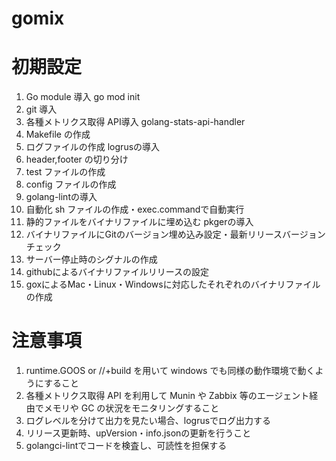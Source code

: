 # gomix

# 初期設定

1. Go module 導入 go mod init
2. git 導入
3. 各種メトリクス取得 API導入 golang-stats-api-handler
4. Makefile の作成
5. ログファイルの作成 logrusの導入
6. header,footer の切り分け
7. test ファイルの作成
8. config ファイルの作成
9. golang-lintの導入
10. 自動化 sh ファイルの作成・exec.commandで自動実行
11. 静的ファイルをバイナリファイルに埋め込む pkgerの導入
12. バイナリファイルにGitのバージョン埋め込み設定・最新リリースバージョンチェック
13. サーバー停止時のシグナルの作成
14. githubによるバイナリファイルリリースの設定
15. goxによるMac・Linux・Windowsに対応したそれぞれのバイナリファイルの作成

# 注意事項

1. runtime.GOOS or //+build を用いて windows でも同様の動作環境で動くようにすること
2. 各種メトリクス取得 API を利用して Munin や Zabbix 等のエージェント経由でメモリや GC の状況をモニタリングすること
3. ログレベルを分けて出力を見たい場合、logrusでログ出力する
4. リリース更新時、upVersion・info.jsonの更新を行うこと
5. golangci-lintでコードを検査し、可読性を担保する
